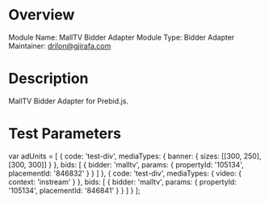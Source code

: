 # Overview
Module Name: MallTV Bidder Adapter Module 
Type: Bidder Adapter 
Maintainer: drilon@gjirafa.com

# Description
MallTV Bidder Adapter for Prebid.js.

# Test Parameters
var adUnits = [
    {
        code: 'test-div',
        mediaTypes: {
            banner: {
                sizes: [[300, 250], [300, 300]]
            }
        },
        bids: [
            {
                 bidder: 'malltv',
                 params: {
                    propertyId: '105134',
                    placementId: '846832'
                }
            }
        ]
    },
    {
        code: 'test-div',
        mediaTypes: {
             video: {
                context: 'instream'
             }
        },
        bids: [
            {
                 bidder: 'malltv',
                 params: {
                    propertyId: '105134',
                    placementId: '846841'
                }
            }
        ]
    }
];
